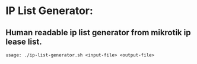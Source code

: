 # IP List Generator:

## Human readable ip list generator from mikrotik ip lease list.
`usage: ./ip-list-generator.sh <input-file> <output-file>`
